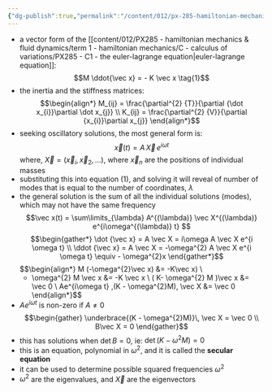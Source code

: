 ```yaml
---
{"dg-publish":true,"permalink":"/content/012/px-285-hamiltonian-mechanics-and-fluid-dynamics/term-1-hamiltonian-mechanics/g-normal-modes-and-small-oscillations/px-285-g6-summary/","noteIcon":"1","created":"2025-08-27T13:14:32.631+01:00","updated":"2024-11-28T22:42:03.000+00:00"}
---
```


- a vector form of the [[content/012/PX285 - hamiltonian mechanics & fluid dynamics/term 1 - hamiltonian mechanics/C - calculus of variations/PX285 - C1 - the euler-lagrange equation\|euler-lagrange equation]]:
$$M \ddot{\vec x} = - K \vec x \tag{1}$$
- the inertia and the stiffness matrices:
$$\begin{align*}
M_{ij} = \frac{\partial^{2} {T}}{\partial {\dot x_{i}}\partial \dot x_{j}} \\
K_{ij} = \frac{\partial^{2} {V}}{\partial {x_{i}}\partial x_{j}}
\end{align*}$$
- seeking oscillatory solutions, the most general form is:
$$\vec x(t) = A\, \vec X\,e^{i\omega t}$$
	where, $\vec X = (\vec x_{i}, \vec x_{2} , \dots)$, where $\vec x_{n}$ are the positions of individual masses
- substituting this into equation $(1)$, and solving it will reveal of number of modes that is equal to the number of coordinates, $\lambda$
- the general solution is the sum of all the individual solutions (modes), which may not have the same frequency
$$\vec x(t) = \sum\limits_{\lambda} A^{(\lambda)} \vec X^{(\lambda)} e^{i\omega^{(\lambda)} t} $$
$$\begin{gather*}
	\dot {\vec x} = A \vec X  = i\omega A \vec X e^{i \omega t} \\
	\ddot {\vec x} = A \vec X  = -\omega^{2} A \vec X e^{i \omega t} \equiv - \omega^{2}x
\end{gather*}$$
$$\begin{align*}
	M (-\omega^{2}\vec x) &= -K\vec x) \\
	- \omega^{2} M \vec x &= -K \vec x \\
	( K- \omega^{2} M )\vec x &= \vec 0 \\
	Ae^{i\omega t} \,(K - \omega^{2}M)\, \vec X &= \vec 0
\end{align*}$$
- $Ae^{i\omega t}$ is non-zero if $A \neq 0$
$$\begin{gather}
\underbrace{(K - \omega^{2}M)}\, \vec X = \vec 0 \\
B\vec X = 0
\end{gather}$$
- this has solutions when $\det B = 0$, ie: $\det(K-\omega^{2}M) = 0$
- this is an equation, polynomial in $\omega^{2}$, and it is called the **secular equation**
- it can be used to determine possible squared frequencies $\omega^{2}$
- $\omega^{2}$ are the eigenvalues, and $\vec X$ are the eigenvectors
